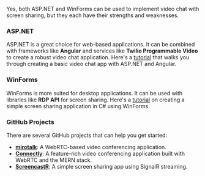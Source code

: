 Yes, both ASP.NET and WinForms can be used to implement video chat with screen sharing, but they each have their strengths and weaknesses.

### ASP.NET
ASP.NET is a great choice for web-based applications. It can be combined with frameworks like **Angular** and services like **Twilio Programmable Video** to create a robust video chat application. Here's a [tutorial](https://developer.vonage.com/en/blog/create-a-basic-video-chat-app-with-asp-net-and-angular-dr) that walks you through creating a basic video chat app with ASP.NET and Angular.

### WinForms
WinForms is more suited for desktop applications. It can be used with libraries like **RDP API** for screen sharing. Here's a [tutorial](https://www.c-sharpcorner.com/uploadfile/ulricht/how-to-create-a-simple-screen-sharing-application-in-C-Sharp/) on creating a simple screen sharing application in C# using WinForms.

### GitHub Projects
There are several GitHub projects that can help you get started:
- **[mirotalk](https://github.com/topics/screensharing)**: A WebRTC-based video conferencing application.
- **[Connectly](https://github.com/IshuAndani/Connectly)**: A feature-rich video conferencing application built with WebRTC and the MERN stack.
- **[ScreencastR](https://www.c-sharpcorner.com/article/screencastr-simple-screen-sharing-app-using-signalr-streaming/)**: A simple screen sharing app using SignalR streaming.


